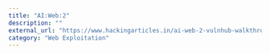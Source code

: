 ```yaml
---
title: "AI:Web:2"
description: ""
external_url: "https://www.hackingarticles.in/ai-web-2-vulnhub-walkthrough/"
category: "Web Exploitation"
---
```

